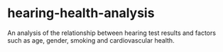# hearing-health-analysis
An analysis of the relationship between hearing test results and factors such as age, gender, smoking and cardiovascular health.
